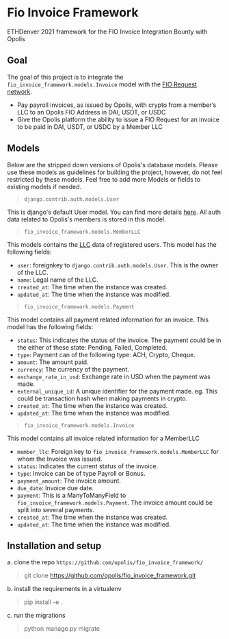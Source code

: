 # Fio Invoice Framework
ETHDenver 2021 framework for the FIO Invoice Integration Bounty with Opolis

## Goal
The goal of this project is to integrate the `fio_invoice_framework.models.Invoice` model  with the [FIO Request network](https://fioprotocol.io/).
- Pay payroll invoices, as issued by Opolis, with crypto from a member’s LLC to an Opolis FIO Address in DAI, USDT, or USDC
- Give the Opolis platform the ability to issue a FIO Request for an invoice to be paid in DAI, USDT, or USDC by a Member LLC
 

## Models
Below are the stripped down versions of Opolis's database models. Please use these models as guidelines for building
the project, however, do not feel restricted by these models. Feel free to add more Models or fields to existing models if needed. 
 
> `django.contrib.auth.models.User`

This is django's default User model. You can find more details [here](https://docs.djangoproject.com/en/3.1/ref/contrib/auth/#user-model).
All auth data related to Opolis's members is stored in this model.

> `fio_invoice_framework.models.MemberLLC`

This models contains the [LLC](https://en.wikipedia.org/wiki/Limited_liability_company) data of registered users. This model has the following fields:

- `user`: foreignkey to `django.contrib.auth.models.User`. This is the owner of the LLC.
- `name`: Legal name of the LLC.
- `created_at`: The time when the instance was created.
- `updated_at`: The time when the instance was modified.

> `fio_invoice_framework.models.Payment`


This model contains all payment related information for an invoice. This model has the following fields:

- `status`: This indicates the status of the invoice. The payment could be in the either of these state: Pending, Failed, Completed.
- `type`: Payment can of the following type: ACH, Crypto, Cheque.
- `amount`: The amount paid. 
- `currency`: The currency of the payment.
- `exchange_rate_in_usd`: Exchange rate in USD when the payment was made.
- `external_unique_id`: A unique identifier for the payment made. eg. This could be transaction hash when making payments in crypto.
- `created_at`: The time when the instance was created.
- `updated_at`: The time when the instance was modified.


> `fio_invoice_framework.models.Invoice`

This model contains all invoice related information for a MemberLLC
- `member_llc`: Foreign key to `fio_invoice_framework.models.MemberLLC` for whom the Invoice was issued. 
- `status`: Indicates the current status of the invoice.
- `type`: Invoice can be of type Payroll or Bonus. 
- `payment_amount`: The invoice amount.
- `due_date`: Invoice due date.
- `payment`: This is a ManyToManyField to `fio_invoice_framework.models.Payment`. The invoice amount could be split into several payments.
- `created_at`: The time when the instance was created.
- `updated_at`: The time when the instance was modified.

## Installation and setup
 a. clone the repo `https://github.com/opolis/fio_invoice_framework/`
 > git clone https://github.com/opolis/fio_invoice_framework.git
 
 b. install the requirements in a virtualenv
 > pip install -e .
 
 c. run the migrations
 > python manage.py migrate
